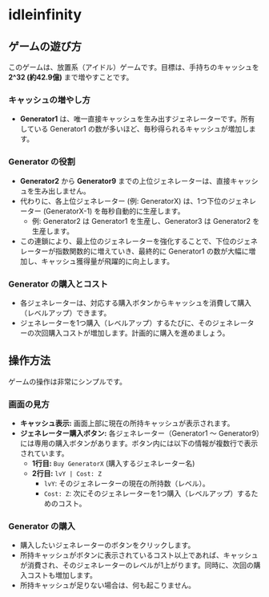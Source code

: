 # idleinfinity

## ゲームの遊び方

このゲームは、放置系（アイドル）ゲームです。目標は、手持ちのキャッシュを **2^32 (約42.9億)** まで増やすことです。

### キャッシュの増やし方
- **Generator1** は、唯一直接キャッシュを生み出すジェネレーターです。所有している Generator1 の数が多いほど、毎秒得られるキャッシュが増加します。

### Generator の役割
- **Generator2** から **Generator9** までの上位ジェネレーターは、直接キャッシュを生み出しません。
- 代わりに、各上位ジェネレーター (例: GeneratorX) は、1つ下位のジェネレーター (GeneratorX-1) を毎秒自動的に生産します。
  - 例: Generator2 は Generator1 を生産し、Generator3 は Generator2 を生産します。
- この連鎖により、最上位のジェネレーターを強化することで、下位のジェネレーターが指数関数的に増えていき、最終的に Generator1 の数が大幅に増加し、キャッシュ獲得量が飛躍的に向上します。

### Generator の購入とコスト
- 各ジェネレーターは、対応する購入ボタンからキャッシュを消費して購入（レベルアップ）できます。
- ジェネレーターを1つ購入（レベルアップ）するたびに、そのジェネレーターの次回購入コストが増加します。計画的に購入を進めましょう。

## 操作方法

ゲームの操作は非常にシンプルです。

### 画面の見方
- **キャッシュ表示:** 画面上部に現在の所持キャッシュが表示されます。
- **ジェネレーター購入ボタン:** 各ジェネレーター（Generator1 ～ Generator9）には専用の購入ボタンがあります。ボタン内には以下の情報が複数行で表示されています。
    - **1行目:** `Buy GeneratorX` (購入するジェネレーター名)
    - **2行目:** `lvY | Cost: Z`
        - `lvY`: そのジェネレーターの現在の所持数（レベル）。
        - `Cost: Z`: 次にそのジェネレーターを1つ購入（レベルアップ）するためのコスト。

### Generator の購入
- 購入したいジェネレーターのボタンをクリックします。
- 所持キャッシュがボタンに表示されているコスト以上であれば、キャッシュが消費され、そのジェネレーターのレベルが1上がります。同時に、次回の購入コストも増加します。
- 所持キャッシュが足りない場合は、何も起こりません。
